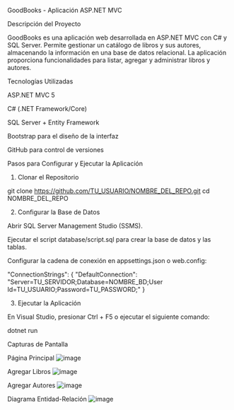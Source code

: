 GoodBooks - Aplicación ASP.NET MVC

Descripción del Proyecto

GoodBooks es una aplicación web desarrollada en ASP.NET MVC con C# y SQL Server. Permite gestionar un catálogo de libros y sus autores, almacenando la información en una base de datos relacional. La aplicación proporciona funcionalidades para listar, agregar y administrar libros y autores.

Tecnologías Utilizadas

ASP.NET MVC 5

C# (.NET Framework/Core)

SQL Server + Entity Framework

Bootstrap para el diseño de la interfaz

GitHub para control de versiones

Pasos para Configurar y Ejecutar la Aplicación

1. Clonar el Repositorio

git clone https://github.com/TU_USUARIO/NOMBRE_DEL_REPO.git
cd NOMBRE_DEL_REPO

2. Configurar la Base de Datos

Abrir SQL Server Management Studio (SSMS).

Ejecutar el script database/script.sql para crear la base de datos y las tablas.

Configurar la cadena de conexión en appsettings.json o web.config:

"ConnectionStrings": {
    "DefaultConnection": "Server=TU_SERVIDOR;Database=NOMBRE_BD;User Id=TU_USUARIO;Password=TU_PASSWORD;"
}

3. Ejecutar la Aplicación

En Visual Studio, presionar Ctrl + F5 o ejecutar el siguiente comando:

dotnet run

Capturas de Pantalla

Página Principal
![image](https://github.com/user-attachments/assets/660bce8c-84fa-440e-b3d5-e6b20f2110f5)

Agregar Libros
![image](https://github.com/user-attachments/assets/c70edd14-5fdd-4b68-b778-491f6b935036)

Agregar Autores
![image](https://github.com/user-attachments/assets/89e21d6e-581b-44f5-9b9c-d4224e863393)


Diagrama Entidad-Relación
![image](https://github.com/user-attachments/assets/1c9ca4f8-eae0-4c73-8068-0a96c7d6ad5f)


